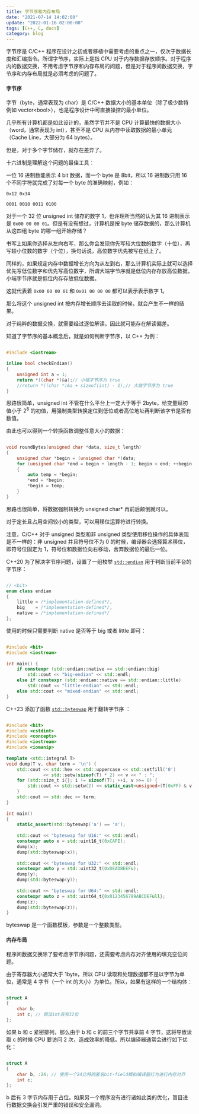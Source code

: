```yaml
---
title: 字节序和内存布局
date: "2021-07-14 14:02:00"
update: "2022-01-16 02:00:00"
tags: [C++, C, docs]
category: blog
---
```

字节序是 C/C++ 程序在设计之初或者移植中需要考虑的重点之一，仅次于数据长度和汇编指令。所谓字节序，实际上是指 CPU 对于内存数据存放顺序。对于程序内的数据交换，不用考虑字节序和内存布局的问题，但是对于程序间数据交换，字节序和内存布局就是必须考虑的问题了。

<!-- more -->

#### 字节序

字节（byte，通常表现为 char）是 C/C++ 数据大小的基本单位（除了极少数特例如 vector\<bool\>），也是程序设计中可直接操控的最小单位。

几乎所有计算机都是如此设计的，虽然字节并不是 CPU 计算最快的数据大小（word，通常表现为 int），甚至不是 CPU 从内存中读取数据的最小单元（Cache Line，大部分为 64 bytes）。

但是，对于多个字节储存，就存在差异了。

十六进制是理解这个问题的最佳工具：

一位 16 进制数能表示 4 bit 数据，而一个 byte 是 8bit，所以 16 进制数只用 16 个不同字符就完成了对每一个 byte 的准确映射，例如：

`0x12 0x34`

`0001 0010 0011 0100`

对于一个 32 位 unsigned int 储存的数字 1，也许理所当然的认为其 16 进制表示是 `0x00 00 00 01`。但是有没有想过，计算机是按 byte 储存数据的，那么计算机从这四组 byte 的哪一组开始存储？

书写上如果你选择从左向右写，那么你会发现你先写较大位数的数字（十位），再写较小位数的数字（个位），换句话说，高位数字优先被写在纸上了。

同样的，如果规定内存中数据增长方向为从左到右，那么计算机实际上就可以选择优先写低位数字和优先写高位数字，所谓大端字节序就是低位内存存放高位数据，小端字节序就是低位内存存放低位数据。

这就代表着 `0x00 00 00 01` 和 `0x01 00 00 00` 都可以表示表示数字 1。

那么将这个 unsigned int 按内存增长顺序去读取的时候，就会产生不一样的结果。

对于纯粹的数据交换，就需要经过逐位解读。因此就可能存在解读偏差。

知道了字节序的基本概念后，就是如何判断字节序，以 C++ 为例：

```cpp

#include <iostream>

inline bool checkEndian()
{
	unsigned int a = 1;
	return *((char *)&a);// 小端字节序为 true
	//return *((char *)&a + sizeof(int) - 1);// 大端字节序为 true
}

```

思路很简单，unsigned int 不管在什么平台上一定大于等于 2byte，给变量赋初值小于 2<sup>8</sup> 的初值，用强制类型转换定位到低位或者高位地址再判断该字节是否有数值。

由此也可以得到一个转换函数调整任意大小的数据：

```cpp

void roundBytes(unsigned char *data, size_t length)
{
	unsigned char *begin = (unsigned char *)data;
	for (unsigned char *end = begin + length - 1; begin < end; ++begin, --end)
	{
        auto temp = *begin;
		*end = *begin;
		*begin = temp;
	}
}

```

思路也很简单，将数据强制转换为 unsigned char\* 再前后颠倒就可以。

对于定长且占用空间较小的类型，可以用移位运算符进行转换。

注意，C/C++ 对于 unsigned 类型和非 unsigned 类型使用移位操作的具体表现是不一样的：非 unsigned 并且符号位不为 0 的时候，编译器会选择算术移位，即符号位固定为 1，符号位和数据位向右移动，舍弃数据位的最后一位。

C++20 为了解决字节序问题，设置了一组枚举 [`std::endian`](https://zh.cppreference.com/w/cpp/types/endian) 用于判断当前平台的字节序：

```cpp

// <bit>
enum class endian
{
    little = /*implementation-defined*/,
    big    = /*implementation-defined*/,
    native = /*implementation-defined*/
};

```

使用的时候只需要判断 native 是否等于 big 或者 little 即可：

```cpp

#include <bit>
#include <iostream>
 
int main() {
    if constexpr (std::endian::native == std::endian::big)
        std::cout << "big-endian" << std::endl;
    else if constexpr (std::endian::native == std::endian::little)
        std::cout << "little-endian" << std::endl;
    else std::cout << "mixed-endian" << std::endl;
}

```

C++23 添加了函数 [`std::byteswap`](https://zh.cppreference.com/w/cpp/numeric/byteswap) 用于翻转字节序 ：

```cpp

#include <bit>
#include <cstdint>
#include <concepts>
#include <iostream>
#include <iomanip>
 
template <std::integral T>
void dump(T v, char term = '\n') {
    std::cout << std::hex << std::uppercase << std::setfill('0')
              << std::setw(sizeof(T) * 2) << v << " : ";
    for (std::size_t i{}; i != sizeof(T); ++i, v >>= 8) {
        std::cout << std::setw(2) << static_cast<unsigned>(T(0xFF) & v) << ' ';
    }
    std::cout << std::dec << term;
}
 
int main()
{
    static_assert(std::byteswap('a') == 'a');
 
    std::cout << "byteswap for U16:" << std::endl;
    constexpr auto x = std::uint16_t(0xCAFE);
    dump(x);
    dump(std::byteswap(x));
 
    std::cout << "byteswap for U32:" << std::endl;
    constexpr auto y = std::uint32_t(0xDEADBEEFu);
    dump(y);
    dump(std::byteswap(y));
 
    std::cout << "byteswap for U64:" << std::endl;
    constexpr auto z = std::uint64_t{0x0123456789ABCDEFull};
    dump(z);
    dump(std::byteswap(z));
}

```

byteswap 是一个函数模板，参数是一个整数类型。

#### 内存布局

程序间数据交换除了要考虑字节序问题，还需要考虑内存对齐使用的填充空位问题。

由于寄存器大小通常大于 1byte，所以 CPU 读取和处理数据都不是以字节为单位，通常是 4 字节（一个 int 的大小）为单位。所以，如果有这样的一个结构体：

```cpp

struct A
{
    char b;
    int c; // 假设int具有32位
};

```

如果 b 和 c 紧密排列，那么由于 b 和 c 的前三个字节共享前 4 字节，这将导致读取 c 的时候 CPU 要访问 2 次，造成效率的降低。所以编译器通常会进行如下优化：

```cpp

struct A
{
    char b, :24; // 使用一个24比特的匿名bit-field模拟编译器行为进行内存对齐
    int c;
};

```

b 后有 3 字节内存用于占位。如果另一个程序没有进行诸如此类的优化，盲目进行数据交换会引发严重的错误和安全漏洞。

